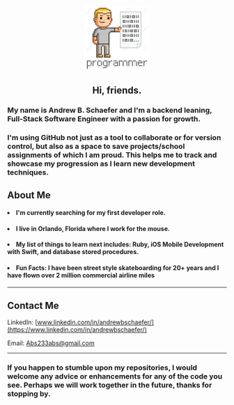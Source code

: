 <div id="header" align="center">
  <img src="programmer.png" height= "150" width="150"/>
</div>

<h2 align="center">Hi, friends.</h2> 


<h3>My name is Andrew B. Schaefer and I'm a backend leaning, Full-Stack Software Engineer with a passion for growth.</h3> 

<h3>I'm using GitHub not just as a tool to collaborate or for version control, but also as a space to save projects/school assignments of which I am proud. This helps me to track and showcase my progression as I learn new development techniques.
  
<h2>About Me</h2>
  <h4><li>I'm currently searching for my first developer role.</li></h4>
  <h4><li>I live in Orlando, Florida where I work for the mouse.</li></h4>
  <h4><li>My list of things to learn next includes: Ruby, iOS Mobile Development with Swift, and database stored procedures.</h4></li>
  <h4><li>Fun Facts: I have been street style skateboarding for 20+ years and I have flown over 2 million commercial airline miles</h4></li>
  
<hr>

<h2>Contact Me</h2>

LinkedIn: [www.linkedin.com/in/andrewbschaefer/](https://www.linkedin.com/in/andrewbschaefer/)

Email: [Abs233abs@gmail.com](Abs233abs@gmail.com)
  
 <hr>

<h3>If you happen to stumble upon my repositories, I would welcome any advice or enhancements for any of the code you see. Perhaps we will work together in the future, thanks for stopping by.</h3>
